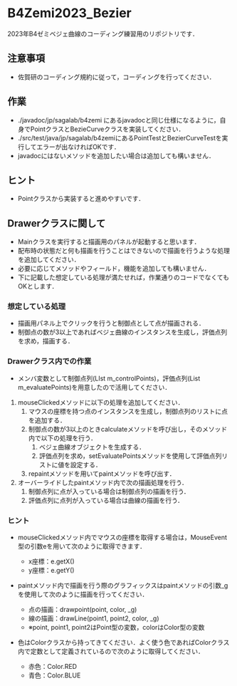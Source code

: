 # B4Zemi2023_Bezier
2023年B4ゼミベジェ曲線のコーディング練習用のリポジトリです．

## 注意事項
- 佐賀研のコーディング規約に従って，コーディングを行ってください．

## 作業
- ./javadoc/jp/sagalab/b4zemi にあるjavadocと同じ仕様になるように，自身でPointクラスとBezieCurveクラスを実装してください．
- ./src/test/java/jp/sagalab/b4zemiにあるPointTestとBezierCurveTestを実行してエラーが出なければOKです．
- javadocにはないメソッドを追加したい場合は追加しても構いません．

## ヒント
- Pointクラスから実装すると進めやすいです．

## Drawerクラスに関して
- Mainクラスを実行すると描画用のパネルが起動すると思います．
- 配布時の状態だと何も描画を行うことはできないので描画を行うような処理を追加してください．
- 必要に応じてメソッドやフィールド，機能を追加しても構いません．
- 下に記載した想定している処理が満たせれば，作業通りのコードでなくてもOKとします．

### 想定している処理
- 描画用パネル上でクリックを行うと制御点として点が描画される．
- 制御点の数が3以上であればベジェ曲線のインスタンスを生成し，評価点列を求め，描画する．

### Drawerクラス内での作業
- メンバ変数として制御点列(LIst<Point> m_controlPoints)，評価点列(List<Point> m_evaluatePoints)を用意したので活用してください．
1. mouseClickedメソッドに以下の処理を追加してください．
   1. マウスの座標を持つ点のインスタンスを生成し，制御点列のリストに点を追加する．
   2. 制御点の数が3以上のときcalculateメソッドを呼び出し，そのメソッド内で以下の処理を行う．
      1. ベジェ曲線オブジェクトを生成する．
      2. 評価点列を求め，setEvaluatePointsメソッドを使用して評価点列リストに値を設定する．
   3. repaintメソッドを用いてpaintメソッドを呼び出す．
2. オーバーライドしたpaintメソッド内で次の描画処理を行う．
   1. 制御点列に点が入っている場合は制御点列の描画を行う．
   2. 評価点列に点列が入っている場合は曲線の描画を行う．

### ヒント
- mouseClickedメソッド内でマウスの座標を取得する場合は，MouseEvent型の引数eを用いて次のように取得できます．
  - x座標：e.getX()
  - y座標：e.getY()


- paintメソッド内で描画を行う際のグラフィックスはpaintメソッドの引数_gを使用して次のように描画を行ってください．
   - 点の描画：drawpoint(point, color, _g)
   - 線の描画：drawLine(point1, point2, color, _g)
   - ※point, point1, point2はPoint型の変数，colorはColor型の変数


- 色はColorクラスから持ってきてください．よく使う色であればColorクラス内で定数として定義されているので次のように取得してください．
  - 赤色：Color.RED
  - 青色：Color.BLUE

